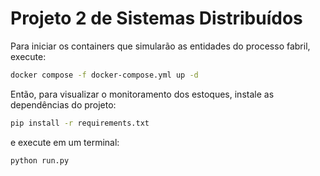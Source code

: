 # Projeto 2 de Sistemas Distribuídos

Para iniciar os containers que simularão as entidades do processo fabril, execute:
```bash
docker compose -f docker-compose.yml up -d
```

Então, para visualizar o monitoramento dos estoques, instale as dependências do projeto:
```bash
pip install -r requirements.txt
```
 e execute em um terminal:
```bash
python run.py
```